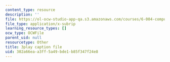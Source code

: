 ```yaml
---
content_type: resource
description: ''
file: https://ol-ocw-studio-app-qa.s3.amazonaws.com/courses/6-004-computation-structures-spring-2017/302a66eaa3ff5a49bde1b85f347f24e8_j35fYO_ASeY.vtt
file_type: application/x-subrip
learning_resource_types: []
ocw_type: OCWFile
parent_uid: null
resourcetype: Other
title: 3play caption file
uid: 302a66ea-a3ff-5a49-bde1-b85f347f24e8
---
```

